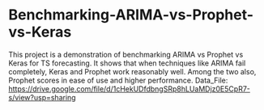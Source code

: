 # Benchmarking-ARIMA-vs-Prophet-vs-Keras
This project is a demonstration of benchmarking ARIMA vs Prophet vs Keras for TS forecasting. It shows that when techniques like ARIMA fail completely, Keras and Prophet work reasonably well. Among the two also, Prophet scores in ease of use and higher performance. 
Data_File: https://drive.google.com/file/d/1cHekUDfdbngSRp8hLUaMDjz0E5CpR7-s/view?usp=sharing
